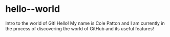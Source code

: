 # hello--world
Intro to the world of Git!
Hello! My name is Cole Patton and I am currently in the process of discovering the world of GitHub and its useful features!
